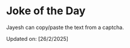 # Joke of the Day

<!-- #joke -->
Jayesh can copy/paste the text from a captcha.

Updated on: [26/2/2025]
<!-- #jokeEnd -->